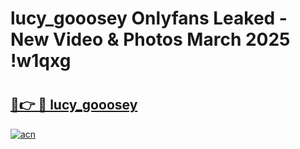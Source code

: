 # lucy_gooosey Onlyfans Leaked - New Video & Photos March 2025 !w1qxg

# <h2><a href="https://8roi1h.iuczelnia.edu.pl?title=lucy_gooosey&ref=w1qxg">🔗👉 🔴 lucy_gooosey</a></h2>

[![acn](https://github.com/user-attachments/assets/0f9c940e-d8b0-45ae-aac7-cd30a18b3e1c)](https://8roi1h.iuczelnia.edu.pl?title=lucy_gooosey&ref=w1qxg)

